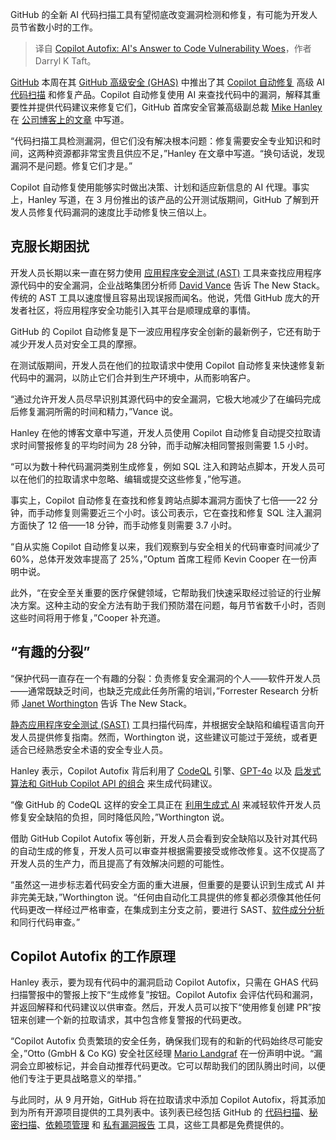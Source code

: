 
<!--
title: Copilot 自动修复：AI 解决代码漏洞难题
cover: https://cdn.thenewstack.io/media/2024/08/53d47f64-getty-images-mdyeseec2nk-unsplash-1.jpg
-->

GitHub 的全新 AI 代码扫描工具有望彻底改变漏洞检测和修复，有可能为开发人员节省数小时的工作。

> 译自 [Copilot Autofix: AI's Answer to Code Vulnerability Woes](https://thenewstack.io/copilot-autofix-ais-answer-to-code-vulnerability-woes/)，作者 Darryl K Taft。

[GitHub](https://github.com/) 本周在其 [GitHub 高级安全 (GHAS)](https://docs.github.com/en/get-started/learning-about-github/about-github-advanced-security) 中推出了其 [Copilot 自动修复](https://thenewstack.io/shifting-left-is-now-mainstream-for-developers-or-is-it/) 高级 AI [代码扫描](https://thenewstack.io/piiano-flows-scans-for-sensitive-data-leaks-in-git-code/) 和修复产品。Copilot 自动修复使用 AI 来查找代码中的漏洞，解释其重要性并提供代码建议来修复它们，GitHub 首席安全官兼高级副总裁 [Mike Hanley](https://www.linkedin.com/in/michael-hanley-b6508913/) 在 [公司博客上的文章](https://github.blog/news-insights/product-news/secure-code-more-than-three-times-faster-with-copilot-autofix/) 中写道。

“代码扫描工具检测漏洞，但它们没有解决根本问题：修复需要安全专业知识和时间，这两种资源都非常宝贵且供应不足，”Hanley 在文章中写道。“换句话说，发现漏洞不是问题。修复它们才是。”

Copilot 自动修复使用能够实时做出决策、计划和适应新信息的 AI 代理。事实上，Hanley 写道，在 3 月份推出的该产品的公开测试版期间，GitHub 了解到开发人员修复代码漏洞的速度比手动修复快三倍以上。

## 克服长期困扰

开发人员长期以来一直在努力使用 [应用程序安全测试 (AST)](https://thenewstack.io/first-line-of-defense-developer-security-tools-in-the-ide/) 工具来查找应用程序源代码中的安全漏洞，企业战略集团分析师 [David Vance](https://www.linkedin.com/in/daviddvance/) 告诉 The New Stack。传统的 AST 工具以速度慢且容易出现误报而闻名。他说，凭借 GitHub 庞大的开发者社区，将应用程序安全功能引入其平台是顺理成章的事情。

GitHub 的 Copilot 自动修复是下一波应用程序安全创新的最新例子，它还有助于减少开发人员对安全工具的摩擦。

在测试版期间，开发人员在他们的拉取请求中使用 Copilot 自动修复来快速修复新代码中的漏洞，以防止它们合并到生产环境中，从而影响客户。

“通过允许开发人员尽早识别其源代码中的安全漏洞，它极大地减少了在编码完成后修复漏洞所需的时间和精力，”Vance 说。

Hanley 在他的博客文章中写道，开发人员使用 Copilot 自动修复自动提交拉取请求时间警报修复的平均时间为 28 分钟，而手动解决相同警报则需要 1.5 小时。

“可以为数十种代码漏洞类别生成修复，例如 SQL 注入和跨站点脚本，开发人员可以在他们的拉取请求中忽略、编辑或提交这些修复，”他写道。

事实上，Copilot 自动修复在查找和修复跨站点脚本漏洞方面快了七倍——22 分钟，而手动修复则需要近三个小时。该公司表示，它在查找和修复 SQL 注入漏洞方面快了 12 倍——18 分钟，而手动修复则需要 3.7 小时。

“自从实施 Copilot 自动修复以来，我们观察到与安全相关的代码审查时间减少了 60%，总体开发效率提高了 25%，”Optum 首席工程师 Kevin Cooper 在一份声明中说。

此外，“在安全至关重要的医疗保健领域，它帮助我们快速采取经过验证的行业解决方案。这种主动的安全方法有助于我们预防潜在问题，每月节省数千小时，否则这些时间将用于修复，”Cooper 补充道。

## “有趣的分裂”

“保护代码一直存在一个有趣的分裂：负责修复安全漏洞的个人——软件开发人员——通常既缺乏时间，也缺乏完成此任务所需的培训，”Forrester Research 分析师 [Janet Worthington](https://www.linkedin.com/in/janet-costello-worthington/) 告诉 The New Stack。

[静态应用程序安全测试 (SAST)](https://www.forrester.com/blogs/static-application-security-testing-sast-tools-evolve-to-keep-pace-with-modern-application-delivery/?ref_search=3502061_1723667979458) 工具扫描代码库，并根据安全缺陷和编程语言向开发人员提供修复指南。然而，Worthington 说，这些建议可能过于笼统，或者更适合已经熟悉安全术语的安全专业人员。

Hanley 表示，Copilot Autofix 背后利用了 [CodeQL](https://docs.github.com/code-security/code-scanning/introduction-to-code-scanning/about-code-scanning-with-codeql) 引擎、[GPT-4o](https://thenewstack.io/reviewing-code-with-gpt-4o-openais-new-omni-llm/) 以及 [启发式算法和 GitHub Copilot API 的组合](https://github.blog/2024-02-14-fixing-security-vulnerabilities-with-ai/) 来生成代码建议。

“像 GitHub 的 CodeQL 这样的安全工具正在 [利用生成式 AI](https://www.forrester.com/blogs/top-5-things-you-need-to-know-about-how-generative-ai-is-used-in-security-tools/?ref_search=3502061_1723671143976) 来减轻软件开发人员修复安全缺陷的负担，同时降低风险，”Worthington 说。

借助 GitHub Copilot Autofix 等创新，开发人员会看到安全缺陷以及针对其代码的自动生成的修复，开发人员可以审查并根据需要接受或修改修复。这不仅提高了开发人员的生产力，而且提高了有效解决问题的可能性。

“虽然这一进步标志着代码安全方面的重大进展，但重要的是要认识到生成式 AI 并非完美无缺，”Worthington 说。“任何由自动化工具提供的修复都必须像其他任何代码更改一样经过严格审查，在集成到主分支之前，要进行 SAST、[软件成分分析](https://www.forrester.com/blogs/responding-to-the-cybersecurity-signal-in-the-sky-a-hero-steps-out-of-the-shadowssoftware-composition-analysis/?ref_search=3502061_1723671240649) 和同行代码审查。”

## Copilot Autofix 的工作原理
Hanley 表示，要为现有代码中的漏洞启动 Copilot Autofix，只需在 GHAS 代码扫描警报中的警报上按下“生成修复”按钮。Copilot Autofix 会评估代码和漏洞，并返回解释和代码建议以供审查。然后，开发人员可以按下“使用修复创建 PR”按钮来创建一个新的拉取请求，其中包含修复警报的代码更改。

“Copilot Autofix 负责繁琐的安全任务，确保我们现有的和新的代码始终尽可能安全，”Otto (GmbH & Co KG) 安全社区经理 [Mario Landgraf](https://www.linkedin.com/in/mario-landgraf-984404a5/) 在一份声明中说。“漏洞会立即被标记，并会自动推荐代码更改。它可以帮助我们的团队腾出时间，以便他们专注于更具战略意义的举措。”

与此同时，从 9 月开始，GitHub 将在拉取请求中添加 Copilot Autofix，将其添加到为所有开源项目提供的工具列表中。该列表已经包括 GitHub 的 [代码扫描](https://docs.github.com/enterprise-cloud@latest/code-security/code-scanning/introduction-to-code-scanning/about-code-scanning)、[秘密扫描](https://docs.github.com/enterprise-cloud@latest/code-security/secret-scanning/about-secret-scanning)、[依赖项管理](https://docs.github.com/enterprise-cloud@latest/code-security/supply-chain-security/understanding-your-software-supply-chain/about-supply-chain-security) 和 [私有漏洞报告](https://docs.github.com/enterprise-cloud@latest/code-security/security-advisories/guidance-on-reporting-and-writing-information-about-vulnerabilities/privately-reporting-a-security-vulnerability) 工具，这些工具都是免费提供的。
